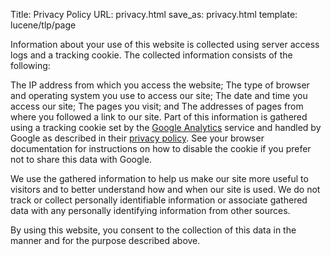 Title: Privacy Policy
URL: privacy.html
save_as: privacy.html
template: lucene/tlp/page

Information about your use of this website is collected using server access logs and a tracking cookie. The collected information consists of the following:

The IP address from which you access the website;
The type of browser and operating system you use to access our site;
The date and time you access our site;
The pages you visit; and
The addresses of pages from where you followed a link to our site.
Part of this information is gathered using a tracking cookie set by the [Google Analytics](http://www.google.com/analytics) service and handled by Google as described in their [privacy policy](http://www.google.com/privacy.html). See your browser documentation for instructions on how to disable the cookie if you prefer not to share this data with Google.

We use the gathered information to help us make our site more useful to visitors and to better understand how and when our site is
 used. We do not track or collect personally identifiable information or associate gathered data with any personally identifying information from other sources.

By using this website, you consent to the collection of this data in the manner and for the purpose described above.
